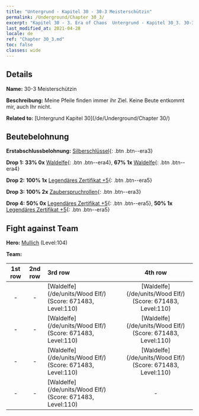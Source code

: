 ```yaml
---
title: "Untergrund - Kapitel 30 - 30-3 Meisterschützin"
permalink: /Underground/Chapter 30_3/
excerpt: "Kapitel 30 - 3. Era of Chaos  Untergrund - Kapitel 30_3. 30-3 Meisterschützin"
last_modified_at: 2021-04-28
locale: de
ref: "Chapter 30_3.md"
toc: false
classes: wide
---
```


## Details

 **Name:** 30-3 Meisterschützin

 **Beschreibung:**       Meine Pfeile finden immer ihr Ziel. Keine Beute entkommt mir, auch Ihr nicht.

 **Related to:** [Untergrund Kapitel 30](/de/Underground/Chapter 30/)

## Beutebelohnung

 **Erstabschlussbelohnung:** [Silberschlüssel](/ItemsDE/con_693/){: .btn .btn--era3}

 **Drop 1:** **33% 0x** [Waldelfe](/ItemsDE/unt_201/){: .btn .btn--era4}, **67% 1x** [Waldelfe](/ItemsDE/unt_201/){: .btn .btn--era4}

 **Drop 2:** **100% 1x** [Legendäres Zertifikat +5](/ItemsDE/mat_102/){: .btn .btn--era5}

 **Drop 3:** **100% 2x** [Zauberspruchrollen](/ItemsDE/con_694/){: .btn .btn--era3}

 **Drop 4:** **50% 0x** [Legendäres Zertifikat +5](/ItemsDE/mat_102/){: .btn .btn--era5}, **50% 1x** [Legendäres Zertifikat +5](/ItemsDE/mat_102/){: .btn .btn--era5}


## Fight against Team
 **Hero:** [Mullich](/de/heroes/Mullich/) (Level:104)

 **Team:**


  | 1st row | 2nd row | 3rd row | 4th row |
  |:----:|:----:|:----|:----:|
  | - | - | [Waldelfe](/de/units/Wood Elf/) (Score: 671483, Level:110)  | [Waldelfe](/de/units/Wood Elf/) (Score: 671483, Level:110)  |
  | - | - | [Waldelfe](/de/units/Wood Elf/) (Score: 671483, Level:110)  | [Waldelfe](/de/units/Wood Elf/) (Score: 671483, Level:110)  |
  | - | - | [Waldelfe](/de/units/Wood Elf/) (Score: 671483, Level:110)  | [Waldelfe](/de/units/Wood Elf/) (Score: 671483, Level:110)  |
  | - | - | [Waldelfe](/de/units/Wood Elf/) (Score: 671483, Level:110)  | - |


